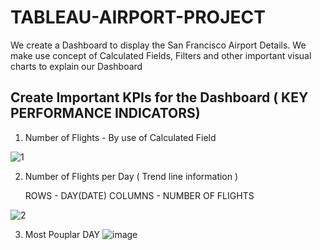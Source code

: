 # TABLEAU-AIRPORT-PROJECT
We create a Dashboard to display the San Francisco Airport Details. We make use  concept of Calculated Fields, Filters  and other important visual charts to explain our Dashboard


## Create Important KPIs for the Dashboard  ( KEY PERFORMANCE INDICATORS)

1)  Number of Flights -  By use of Calculated Field

![1](https://user-images.githubusercontent.com/34785563/142210736-a8291d90-64f9-4552-8c3a-487c40927e4a.png)

      
2) Number of Flights per Day ( Trend line information )
    
    
    ROWS -  DAY(DATE)
    COLUMNS - NUMBER OF FLIGHTS
    
![2](https://user-images.githubusercontent.com/34785563/142211130-27ee494b-59eb-4ac4-be1a-045068ac10c0.png)
 
 
3) Most Pouplar DAY
![image](https://user-images.githubusercontent.com/34785563/142211426-e604cf2b-ab77-4bad-a61e-6c2eab6db283.png)
